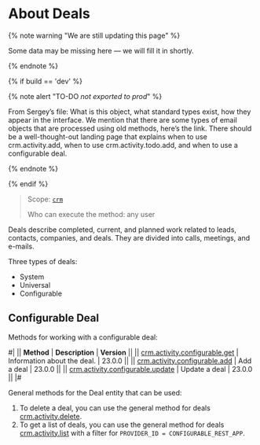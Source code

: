 # About Deals

{% note warning "We are still updating this page" %}

Some data may be missing here — we will fill it in shortly.

{% endnote %}

{% if build == 'dev' %}

{% note alert "TO-DO _not exported to prod_" %}

From Sergey’s file:
What is this object, what standard types exist, how they appear in the interface. We mention that there are some types of email objects that are processed using old methods, here’s the link. There should be a well-thought-out landing page that explains when to use crm.activity.add, when to use crm.activity.todo.add, and when to use a configurable deal.

{% endnote %}

{% endif %}

> Scope: [`crm`](../../../scopes/permissions.md)
>
> Who can execute the method: any user

Deals describe completed, current, and planned work related to leads, contacts, companies, and deals. They are divided into calls, meetings, and e-mails.

Three types of deals:
- System
- Universal
- Configurable

## Configurable Deal

Methods for working with a configurable deal:

#|
|| **Method** | **Description** | **Version** ||
|| [crm.activity.configurable.get](./crm-activity-configurable-get.md) | Information about the deal. | 23.0.0 ||
|| [crm.activity.configurable.add](./crm-activity-configurable-add.md) | Add a deal | 23.0.0 ||
|| [crm.activity.configurable.update](./crm-activity-configurable-update.md) | Update a deal | 23.0.0 ||
|#

General methods for the Deal entity that can be used:

1. To delete a deal, you can use the general method for deals [crm.activity.delete](.).
2. To get a list of deals, you can use the general method for deals [crm.activity.list](.) with a filter for `PROVIDER_ID = CONFIGURABLE_REST_APP`.